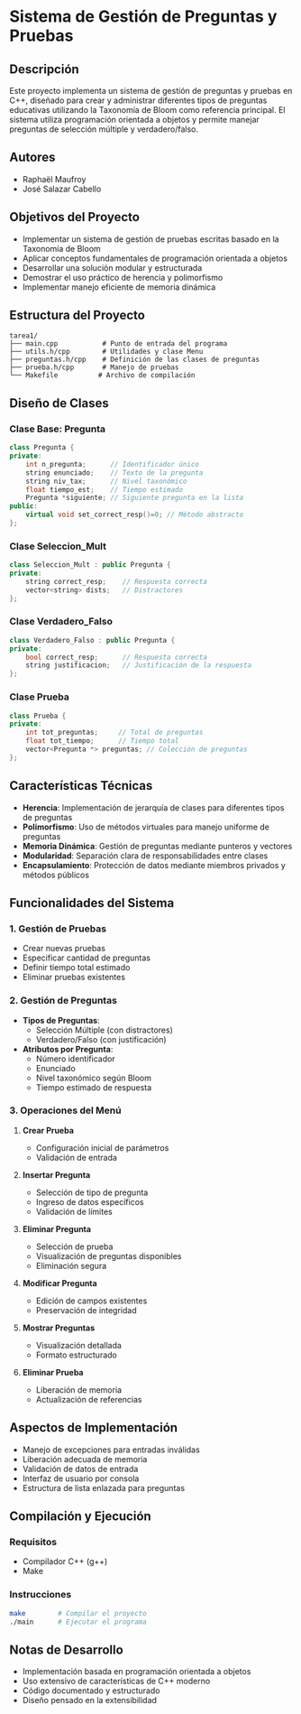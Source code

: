 # Sistema de Gestión de Preguntas y Pruebas

## Descripción
Este proyecto implementa un sistema de gestión de preguntas y pruebas en C++, diseñado para crear y administrar diferentes tipos de preguntas educativas utilizando la Taxonomía de Bloom como referencia principal. El sistema utiliza programación orientada a objetos y permite manejar preguntas de selección múltiple y verdadero/falso.

## Autores
- Raphaël Maufroy
- José Salazar Cabello

## Objetivos del Proyecto
- Implementar un sistema de gestión de pruebas escritas basado en la Taxonomía de Bloom
- Aplicar conceptos fundamentales de programación orientada a objetos
- Desarrollar una solución modular y estructurada
- Demostrar el uso práctico de herencia y polimorfismo
- Implementar manejo eficiente de memoria dinámica

## Estructura del Proyecto
```
tarea1/
├── main.cpp           # Punto de entrada del programa
├── utils.h/cpp        # Utilidades y clase Menu
├── preguntas.h/cpp    # Definición de las clases de preguntas
├── prueba.h/cpp       # Manejo de pruebas
└── Makefile          # Archivo de compilación
```

## Diseño de Clases

### Clase Base: Pregunta
```cpp
class Pregunta {
private:
    int n_pregunta;      // Identificador único
    string enunciado;    // Texto de la pregunta
    string niv_tax;      // Nivel taxonómico
    float tiempo_est;    // Tiempo estimado
    Pregunta *siguiente; // Siguiente pregunta en la lista
public:
    virtual void set_correct_resp()=0; // Método abstracto
};
```

### Clase Seleccion_Mult
```cpp
class Seleccion_Mult : public Pregunta {  
private:
    string correct_resp;    // Respuesta correcta
    vector<string> dists;   // Distractores
};
```

### Clase Verdadero_Falso
```cpp
class Verdadero_Falso : public Pregunta {
private:
    bool correct_resp;      // Respuesta correcta
    string justificacion;   // Justificación de la respuesta
};
```

### Clase Prueba
```cpp
class Prueba {
private:
    int tot_preguntas;     // Total de preguntas
    float tot_tiempo;      // Tiempo total
    vector<Pregunta *> preguntas; // Colección de preguntas
};
```

## Características Técnicas
- **Herencia**: Implementación de jerarquía de clases para diferentes tipos de preguntas
- **Polimorfismo**: Uso de métodos virtuales para manejo uniforme de preguntas
- **Memoria Dinámica**: Gestión de preguntas mediante punteros y vectores
- **Modularidad**: Separación clara de responsabilidades entre clases
- **Encapsulamiento**: Protección de datos mediante miembros privados y métodos públicos

## Funcionalidades del Sistema

### 1. Gestión de Pruebas
- Crear nuevas pruebas
- Especificar cantidad de preguntas
- Definir tiempo total estimado
- Eliminar pruebas existentes

### 2. Gestión de Preguntas
- **Tipos de Preguntas**:
  - Selección Múltiple (con distractores)
  - Verdadero/Falso (con justificación)
- **Atributos por Pregunta**:
  - Número identificador
  - Enunciado
  - Nivel taxonómico según Bloom
  - Tiempo estimado de respuesta

### 3. Operaciones del Menú
1. **Crear Prueba**
   - Configuración inicial de parámetros
   - Validación de entrada

2. **Insertar Pregunta**
   - Selección de tipo de pregunta
   - Ingreso de datos específicos
   - Validación de límites

3. **Eliminar Pregunta**
   - Selección de prueba
   - Visualización de preguntas disponibles
   - Eliminación segura

4. **Modificar Pregunta**
   - Edición de campos existentes
   - Preservación de integridad

5. **Mostrar Preguntas**
   - Visualización detallada
   - Formato estructurado

6. **Eliminar Prueba**
   - Liberación de memoria
   - Actualización de referencias

## Aspectos de Implementación
- Manejo de excepciones para entradas inválidas
- Liberación adecuada de memoria
- Validación de datos de entrada
- Interfaz de usuario por consola
- Estructura de lista enlazada para preguntas

## Compilación y Ejecución

### Requisitos
- Compilador C++ (g++)
- Make

### Instrucciones
```bash
make        # Compilar el proyecto
./main      # Ejecutar el programa
```

## Notas de Desarrollo
- Implementación basada en programación orientada a objetos
- Uso extensivo de características de C++ moderno
- Código documentado y estructurado
- Diseño pensado en la extensibilidad 